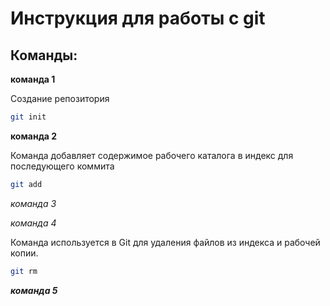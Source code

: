 # Инструкция для работы с git

## Команды:

**команда 1**

Создание репозитория
```sh
git init
```

__команда 2__

Команда добавляет содержимое рабочего каталога в индекс для последующего коммита
```sh
git add
```

*команда 3*





_команда 4_

Команда используется в Git для удаления файлов из индекса и рабочей копии.
```sh
git rm
```

_**команда 5**_